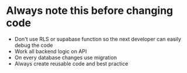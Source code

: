 # Always note this before changing code
- Don't use RLS or supabase function so the next developer can easily debug the code
- Work all backend logic on API
- On every database changes use migration
- Always create reusable code and best practice